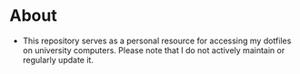 # About

- This repository serves as a personal resource for accessing my dotfiles on university computers. Please note that I do not actively maintain or regularly update it.
